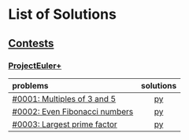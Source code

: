 # List of Solutions
## [Contests](https://www.hackerrank.com/contests)
### [ProjectEuler+](https://www.hackerrank.com/contests/projecteuler/challenges)
| problems | solutions |
| :------- | :-------: |
| [#0001: Multiples of 3 and 5](https://www.hackerrank.com/contests/projecteuler/challenges/euler001/problem)                         | [py](https://github.com/e1630m/hacker-rank/blob/main/contests/project-euler/p0001.py) |
| [#0002: Even Fibonacci numbers](https://www.hackerrank.com/contests/projecteuler/challenges/euler002/problem)                       | [py](https://github.com/e1630m/hacker-rank/blob/main/contests/project-euler/p0002.py) |
| [#0003: Largest prime factor](https://www.hackerrank.com/contests/projecteuler/challenges/euler003/problem)                         | [py](https://github.com/e1630m/hacker-rank/blob/main/contests/project-euler/p0003.py) |
